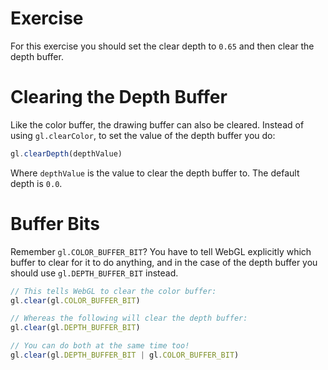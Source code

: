 # Exercise

For this exercise you should set the clear depth to `0.65` and then clear the depth buffer.

# Clearing the Depth Buffer

Like the color buffer, the drawing buffer can also be cleared.  Instead of using `gl.clearColor`, to set the value of the depth buffer you do:

```javascript
gl.clearDepth(depthValue)
```

Where `depthValue` is the value to clear the depth buffer to.  The default depth is `0.0`.

# Buffer Bits

Remember `gl.COLOR_BUFFER_BIT`? You have to tell WebGL explicitly which buffer
to clear for it to do anything, and in the case of the depth buffer you should
use `gl.DEPTH_BUFFER_BIT` instead.

```javascript
// This tells WebGL to clear the color buffer:
gl.clear(gl.COLOR_BUFFER_BIT)

// Whereas the following will clear the depth buffer:
gl.clear(gl.DEPTH_BUFFER_BIT)

// You can do both at the same time too!
gl.clear(gl.DEPTH_BUFFER_BIT | gl.COLOR_BUFFER_BIT)
```
